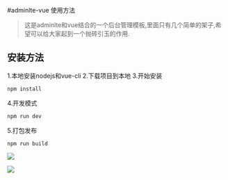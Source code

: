 #adminlte-vue 使用方法

> 这是adminlte和vue结合的一个后台管理模板,里面只有几个简单的架子,希望可以给大家起到一个抛砖引玉的作用.

## 安装方法
1.本地安装nodejs和vue-cli
2.下载项目到本地
3.开始安装

``` bash
npm install
```
4.开发模式
``` bash
npm run dev
```
5.打包发布
``` bash
npm run build
```

 ![](http://img-cdn-qiniu.dcloud.net.cn/uploads/questions/20170916/49e5e03d66d051875da7cff8f7a3bf77.jpg)
 
 ![](http://img-cdn-qiniu.dcloud.net.cn/uploads/questions/20170916/3d4bc9cc3c56116e09a1684136fdc5cf.jpg)
 
